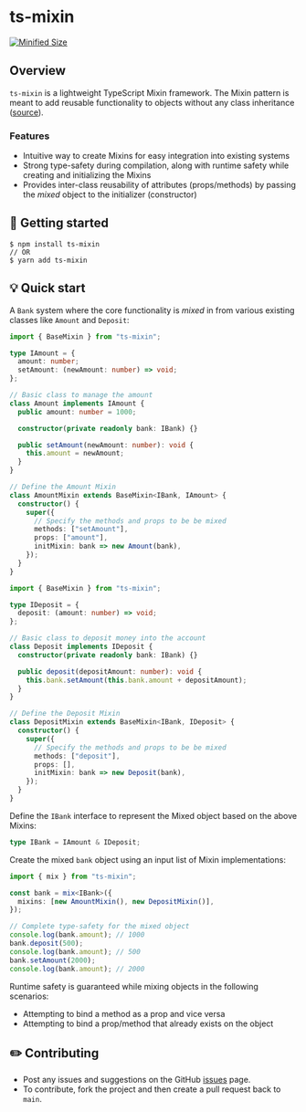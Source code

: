 # ts-mixin

[![Minified Size](https://badgen.net/bundlephobia/min/ts-mixin)](https://bundlephobia.com/result?p=ts-mixin)

## Overview

`ts-mixin` is a lightweight TypeScript Mixin framework. The Mixin pattern is meant to add reusable functionality to objects without any class inheritance ([source](https://www.patterns.dev/vanilla/mixin-pattern/)).

### Features

- Intuitive way to create Mixins for easy integration into existing systems
- Strong type-safety during compilation, along with runtime safety while creating and initializing the Mixins
- Provides inter-class reusability of attributes (props/methods) by passing the _mixed_ object to the initializer (constructor)

## 🏁 Getting started

```
$ npm install ts-mixin
// OR
$ yarn add ts-mixin
```

## 💡 Quick start

A `Bank` system where the core functionality is _mixed_ in from various existing classes like `Amount` and `Deposit`:

```typescript
import { BaseMixin } from "ts-mixin";

type IAmount = {
  amount: number;
  setAmount: (newAmount: number) => void;
};

// Basic class to manage the amount
class Amount implements IAmount {
  public amount: number = 1000;

  constructor(private readonly bank: IBank) {}

  public setAmount(newAmount: number): void {
    this.amount = newAmount;
  }
}

// Define the Amount Mixin
class AmountMixin extends BaseMixin<IBank, IAmount> {
  constructor() {
    super({
      // Specify the methods and props to be be mixed
      methods: ["setAmount"],
      props: ["amount"],
      initMixin: bank => new Amount(bank),
    });
  }
}
```

```typescript
import { BaseMixin } from "ts-mixin";

type IDeposit = {
  deposit: (amount: number) => void;
};

// Basic class to deposit money into the account
class Deposit implements IDeposit {
  constructor(private readonly bank: IBank) {}

  public deposit(depositAmount: number): void {
    this.bank.setAmount(this.bank.amount + depositAmount);
  }
}

// Define the Deposit Mixin
class DepositMixin extends BaseMixin<IBank, IDeposit> {
  constructor() {
    super({
      // Specify the methods and props to be be mixed
      methods: ["deposit"],
      props: [],
      initMixin: bank => new Deposit(bank),
    });
  }
}
```

Define the `IBank` interface to represent the Mixed object based on the above Mixins:

```typescript
type IBank = IAmount & IDeposit;
```

Create the mixed `bank` object using an input list of Mixin implementations:

```typescript
import { mix } from "ts-mixin";

const bank = mix<IBank>({
  mixins: [new AmountMixin(), new DepositMixin()],
});

// Complete type-safety for the mixed object
console.log(bank.amount); // 1000
bank.deposit(500);
console.log(bank.amount); // 500
bank.setAmount(2000);
console.log(bank.amount); // 2000
```

Runtime safety is guaranteed while mixing objects in the following scenarios:

- Attempting to bind a method as a prop and vice versa
- Attempting to bind a prop/method that already exists on the object

## ✏️ Contributing

- Post any issues and suggestions on the GitHub [issues](https://github.com/hasnainroopawalla/ts-mixin/issues) page.
- To contribute, fork the project and then create a pull request back to `main`.
